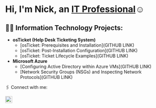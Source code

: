 <h1>Hi, I'm Nick, an <a href="https://linkedin.com/in/nick-hartzog-821436387">IT Professional</a>☺</h1>

<h2>👨‍💻 Information Technology Projects:</h2>

- <b>osTicket (Help Desk Ticketing System)</b>
  - [osTicket: Prerequisites and Installation](GITHUB LINK)
  - [osTicket: Post-Installation Configuration](GITHUB LINK)
  - [osTicket: Ticket Lifecycle Examples](GITHUB LINK)
- <b>Microsoft Azure</b>
  - [Configuring Active Directory within Azure VMs](GITHUB LINK)
  - [Network Security Groups (NSGs) and Inspecting Network Protocols](GITHUB LINK)

🖇️ Connect with me:</h2>

[<img align="left" alt="Nick | LinkedIn" width="22px" src="https://cdn.jsdelivr.net/npm/simple-icons@v3/icons/linkedin.svg" />][linkedin]

[linkedin]: https://www.linkedin.com/in/nick-hartzog-821436387
